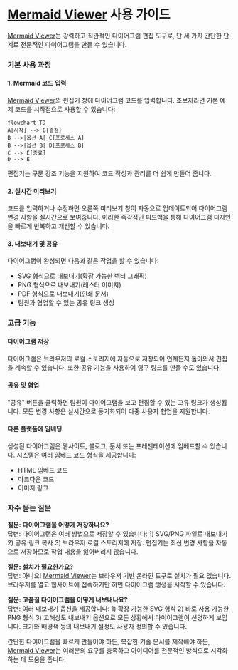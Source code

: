 # [Mermaid Viewer](https://mermaidviewer.com) 사용 가이드

[Mermaid Viewer](https://mermaidviewer.com)는 강력하고 직관적인 다이어그램 편집 도구로, 단 세 가지 간단한 단계로 전문적인 다이어그램을 만들 수 있습니다.

### 기본 사용 과정

#### 1. Mermaid 코드 입력

[Mermaid Viewer](https://mermaidviewer.com)의 편집기 창에 다이어그램 코드를 입력합니다. 초보자라면 기본 예제 코드를 시작점으로 사용할 수 있습니다:
```mermaid
flowchart TD
A[시작] --> B{결정}
B -->|옵션 A| C[프로세스 A]
B -->|옵션 B| D[프로세스 B]
C --> E[종료]
D --> E
```

편집기는 구문 강조 기능을 지원하여 코드 작성과 관리를 더 쉽게 만들어 줍니다.

#### 2. 실시간 미리보기

코드를 입력하거나 수정하면 오른쪽 미리보기 창이 자동으로 업데이트되어 다이어그램 변경 사항을 실시간으로 보여줍니다. 이러한 즉각적인 피드백을 통해 다이어그램 디자인을 빠르게 반복하고 개선할 수 있습니다.

#### 3. 내보내기 및 공유

다이어그램이 완성되면 다음과 같은 작업을 할 수 있습니다:
- SVG 형식으로 내보내기(확장 가능한 벡터 그래픽)
- PNG 형식으로 내보내기(래스터 이미지)
- PDF 형식으로 내보내기(인쇄 문서)
- 팀원과 협업할 수 있는 공유 링크 생성

### 고급 기능

#### 다이어그램 저장
다이어그램은 브라우저의 로컬 스토리지에 자동으로 저장되어 언제든지 돌아와서 편집을 계속할 수 있습니다. 또한 공유 기능을 사용하여 영구 링크를 만들 수도 있습니다.

#### 공유 및 협업
"공유" 버튼을 클릭하면 팀원이 다이어그램을 보고 편집할 수 있는 고유 링크가 생성됩니다. 모든 변경 사항은 실시간으로 동기화되어 다중 사용자 협업을 지원합니다.

#### 다른 플랫폼에 임베딩
생성된 다이어그램은 웹사이트, 블로그, 문서 또는 프레젠테이션에 임베드할 수 있습니다. 시스템은 여러 임베드 코드 형식을 제공합니다:
- HTML 임베드 코드
- 마크다운 코드
- 이미지 링크

### 자주 묻는 질문

**질문: 다이어그램을 어떻게 저장하나요?**  
답변: 다이어그램은 여러 방법으로 저장할 수 있습니다: 1) SVG/PNG 파일로 내보내기 2) 공유 링크 복사 3) 브라우저 로컬 스토리지에 저장. 편집기는 최신 변경 사항을 자동으로 저장하므로 작업 내용을 잃어버리지 않습니다.

**질문: 설치가 필요한가요?**  
답변: 아니요! [Mermaid Viewer](https://mermaidviewer.com)는 브라우저 기반 온라인 도구로 설치가 필요 없습니다. 브라우저를 열고 웹사이트에 접속하기만 하면 다이어그램 생성을 시작할 수 있습니다.

**질문: 고품질 다이어그램을 어떻게 내보내나요?**  
답변: 여러 내보내기 옵션을 제공합니다: 1) 확장 가능한 SVG 형식 2) 바로 사용 가능한 PNG 형식 3) 고해상도 내보내기 옵션으로 모든 상황에서 다이어그램이 선명하게 보입니다. 크기와 배경색 등의 내보내기 설정도 사용자 정의할 수 있습니다.

간단한 다이어그램을 빠르게 만들어야 하든, 복잡한 기술 문서를 제작해야 하든, [Mermaid Viewer](https://mermaidviewer.com)는 여러분의 요구를 충족하고 아이디어를 전문적인 방식으로 시각화하는 데 도움을 줍니다. 